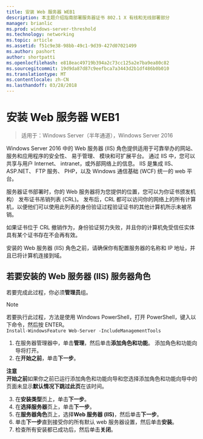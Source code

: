 ```yaml
---
title: 安装 Web 服务器 WEB1
description: 本主题介绍指南部署服务器证书 802.1 X 有线和无线部署部分
manager: brianlic
ms.prod: windows-server-threshold
ms.technology: networking
ms.topic: article
ms.assetid: f51c9e38-98bb-49c1-9d39-427d07021499
ms.author: pashort
author: shortpatti
ms.openlocfilehash: e818eac49719b394a2c73cc125a2e7ba9ea80c82
ms.sourcegitcommit: 19d9da87d87c9eefbca7a3443d2b1df486b0b010
ms.translationtype: MT
ms.contentlocale: zh-CN
ms.lasthandoff: 03/28/2018
---
```

# <a name="install-the-web-server-web1"></a>安装 Web 服务器 WEB1

>适用于：Windows Server（半年通道），Windows Server 2016

Windows Server 2016 中的 Web 服务器 (IIS) 角色提供适用于可靠举办的网站、 服务和应用程序的安全性、 易于管理、 模块和可扩展平台。 通过 IIS 中，您可以共享与用户 Internet、 intranet，或外部网络上的信息。 IIS 是集成 IIS、 ASP.NET、 FTP 服务、 PHP，以及 Windows 通信基础 (WCF) 统一的 web 平台。  

服务器证书部署时，你的 Web 服务器将为您提供的位置，您可以为你证书颁发机构） 发布证书吊销列表 (CRL)。 发布后，CRL 都可以访问你的网络上的所有计算机，以便他们可以使用此列表的身份验证过程验证证书的其他计算机所示未被吊销。   

如果证书位于 CRL 撤销作为，身份验证努力失败，并且你的计算机免受信任实体具有某个证书存在不会再有效。  

安装的 Web 服务器 (IIS) 角色之前，请确保你有配置服务器的名称和 IP 地址，并且已将计算机连接到域。  

## <a name="to-install-the-web-server-iis-server-role"></a>若要安装的 Web 服务器 (IIS) 服务器角色  
若要完成此过程，你必须**管理员**组。  

>[!NOTE]  
>若要执行此过程，方法是使用 Windows PowerShell，打开 PowerShell，键入以下命令，然后按 ENTER。  
`Install-WindowsFeature Web-Server -IncludeManagementTools`  

1.  在服务器管理器中，单击**管理**，然后单击**添加角色和功能**。 添加角色和功能向导将打开。  
2.  在**开始之前**，单击**下一步**。  

**注意**   
**开始之前**如果你之前已运行添加角色和功能向导和您选择添加角色和功能向导中的页面未显示**默认情况下跳过此页**在该时间。  

3.  在**安装类型**页上，单击**下一步**。  
4.  在**选择服务器**页上，单击**下一步**。  
5.  在**服务器角色**页上，选择**Web 服务器 (IIS)**，然后单击**下一步**。  
6.  单击**下一步**直到接受你的所有默认 web 服务器设置，然后单击**安装**。  
7.  检查所有安装都已成功后，然后单击**关闭**。
